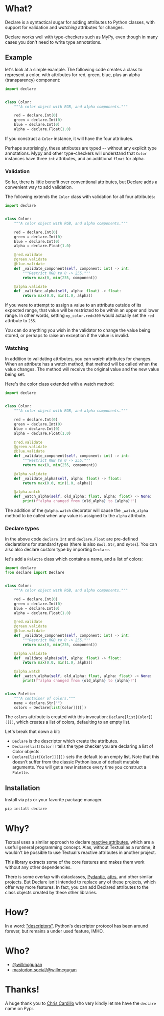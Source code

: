 # What?

Declare is a syntactical sugar for adding attributes to Python classes, with support for validation and *watching* attributes for changes.

Declare works well with type-checkers such as MyPy, even though in many cases you don't need to write type annotations.

## Example

let's look at a simple example.
The following code creates a class to represent a color, with attributes for red, green, blue, plus an alpha (transparency) component:

```python
import declare


class Color:
    """A color object with RGB, and alpha components."""

    red = declare.Int(0)
    green = declare.Int(0)
    blue = declare.Int(0)
    alpha = declare.Float(1.0)
```

If you construct a `Color` instance, it will have the four attributes.

Perhaps surprisingly, these attributes are typed -- without any explicit type annotations.
Mypy and other type-checkers will understand that `Color` instances have three `int` attributes, and an additional `float` for alpha.

### Validation

So far, there is little benefit over conventional attributes, but Declare adds a convenient way to add validation.

The following extends the `Color` class with validation for all four attributes:

```python
import declare


class Color:
    """A color object with RGB, and alpha components."""

    red = declare.Int(0)
    green = declare.Int(0)
    blue = declare.Int(0)
    alpha = declare.Float(1.0)

    @red.validate
    @green.validate
    @blue.validate
    def _validate_component(self, component: int) -> int:
        """Restrict RGB to 0 -> 255."""
        return max(0, min(255, component))

    @alpha.validate
    def _validate_alpha(self, alpha: float) -> float:
        return max(0.0, min(1.0, alpha))
```

If you were to attempt to assign a value to an attribute outside of its expected range, that value will be restricted to be within an upper and lower range.
In other words, setting `my_color.red=300` would actually set the `red` attribute to `255`.

You can do anything you wish in the validator to change the value being stored, or perhaps to raise an exception if the value is invalid.

### Watching

In addition to validating attributes, you can *watch* attributes for changes.
When an attribute has a watch method, that method will be called when the value changes.
The method will receive the original value and the new value being set.

Here's the color class extended with a watch method:

```python
import declare


class Color:
    """A color object with RGB, and alpha components."""

    red = declare.Int(0)
    green = declare.Int(0)
    blue = declare.Int(0)
    alpha = declare.Float(1.0)

    @red.validate
    @green.validate
    @blue.validate
    def _validate_component(self, component: int) -> int:
        """Restrict RGB to 0 -> 255."""
        return max(0, min(255, component))

    @alpha.validate
    def _validate_alpha(self, alpha: float) -> float:
        return max(0.0, min(1.0, alpha))

    @alpha.watch
    def _watch_alpha(self, old_alpha: float, alpha: float) -> None:
        print(f"alpha changed from {old_alpha} to {alpha}!")
```

The addition of the `@alpha.watch` decorator will cause the `_watch_alpha` method to be called when any value is assigned to the `alpha` attribute.

### Declare types

In the above code `declare.Int` and `declare.Float` are pre-defined declarations for standard types (there is also `Bool`, `Str`, and `Bytes`).
You can also also declare custom type by importing `Declare`.

let's add a `Palette` class which contains a name, and a list of colors:

```python
import declare
from declare import Declare


class Color:
    """A color object with RGB, and alpha components."""

    red = declare.Int(0)
    green = declare.Int(0)
    blue = declare.Int(0)
    alpha = declare.Float(1.0)

    @red.validate
    @green.validate
    @blue.validate
    def _validate_component(self, component: int) -> int:
        """Restrict RGB to 0 -> 255."""
        return max(0, min(255, component))

    @alpha.validate
    def _validate_alpha(self, alpha: float) -> float:
        return max(0.0, min(1.0, alpha))

    @alpha.watch
    def _watch_alpha(self, old_alpha: float, alpha: float) -> None:
        print(f"alpha changed from {old_alpha} to {alpha}!")


class Palette:
    """A container of colors."""
    name = declare.Str("")
    colors = Declare[list[Color]]([])

```

The `colors` attribute is created with this invocation: `Declare[list[Color]]([])`, which creates a list of colors, defaulting to an empty list.

Let's break that down a bit:

- `Declare` is the descriptor which create the attributes.
- `Declare[list[Color]]` tells the type checker you are declaring a list of Color objects.
- `Declare[list[Color]]([])` sets the default to an empty list. Note that this doesn't suffer from the classic Python issue of default mutable arguments. You will get a new instance every time you construct a `Palette`.


## Installation

Install via `pip` or your favorite package manager.

```bash
pip install declare
```

# Why?

Textual uses a similar approach to declare [reactive attributes](https://textual.textualize.io/guide/reactivity/), which are a useful general programming concept. Alas, without Textual as a runtime, it wouldn't be possible to use Textual's reactive attributes in another project. 

This library extracts some of the core features and makes them work without any other dependencies.

There is some overlap with dataclasses, [Pydantic](https://docs.pydantic.dev/latest/), [attrs](https://www.attrs.org/en/stable/), and other similar projects.
But Declare isn't intended to replace any of these projects, which offer way more features.
In fact, you can add Declared attributes to the class objects created by these other libraries.

# How?

In a word: ["descriptors"](https://mathspp.com/blog/pydonts/describing-descriptors).
Python's descriptor protocol has been around forever, but remains a under used feature, IMHO.

# Who?

- [@willmcgugan](https://twitter.com/willmcgugan)
- [mastodon.social/@willmcgugan](https://mastodon.social/@willmcgugan)


# Thanks!

A huge thank you to [Chris Cardillo](https://github.com/chriscardillo) who very kindly let me have the `declare` name on Pypi.
